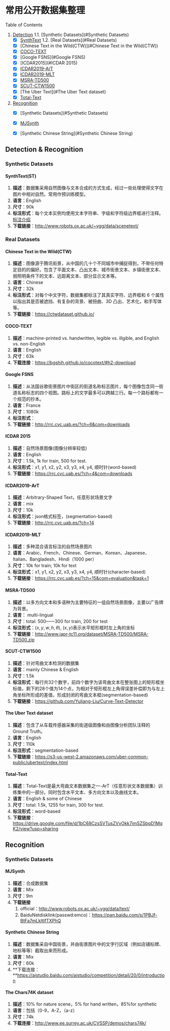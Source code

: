 # 常用公开数据集整理

Table of Contents

1. [Detection](#Detection&Recognition)
   1.1. [Synthetic Datasets](#Synthetic Datasets)
      - [x] [SynthText](#SynthText(ST))
   1.2. [Real Datasets](#Real Datasets)
      - [x] [Chinese Text in the Wild(CTW)](#Chinese Text in the Wild(CTW))
      - [x] [COCO-TEXT](#COCO-TEXT)
      - [x] [Google FSNS](#Google FSNS)
      - [x] [ICDAR2015](#ICDAR 2015)
      - [x] [ICDAR2019-ArT](#ICDAR2019-ArT)
      - [x] [ICDAR2019-MLT](#ICDAR2019-MLT)
      - [x] [MSRA-TD500](#MSRA-TD500)
      - [x] [SCUT-CTW1500](#SCUT-CTW1500)
      - [x] [The Uber Text](#The Uber Text dataset)
      - [x] [Total-Text](#Total-Text)
2. [Recognition](#Recognition)
   - [x] [Synthetic Datasets](#Synthetic Datasets)
   - [x] [MJSynth](#MJSynth)
   - [x] [Synthetic Chinese String](#Synthetic Chinese String)


## Detection & Recognition

### Synthetic Datasets

#### SynthText(ST)

1. **描述**：数据集采用自然图像与文本合成的方式生成，经过一些处理使得文字在图片中相对自然。常用作预训练模型。
2. **语言**：English
3. **尺寸**：90k
4. **标注形式**：每个文本实例均使用文本字符串、字级和字符级边界框进行注释。[标注介绍](https://www.robots.ox.ac.uk/~vgg/data/scenetext/readme.txt)
5. **下载链接**：http://www.robots.ox.ac.uk/~vgg/data/scenetext/



### Real Datasets

#### Chinese Text in the Wild(CTW)

1. **描述**：图像源于腾讯街景，从中国的几十个不同城市中捕捉得到，不带任何特定目的的偏好。包含了平面文本、凸出文本、城市街景文本、乡镇街景文本、弱照明条件下的文本、远距离文本、部分显示文本等。
2. **语言**：Chinese
3. **尺寸**：32k
4. **标注形式**：对每个中文字符，数据集都标注了其真实字符、边界框和 6 个属性以指出其是否被遮挡、有复杂的背景、被扭曲、3D 凸出、艺术化，和手写体等。
5. **下载链接**：https://ctwdataset.github.io/



#### COCO-TEXT

1. **描述**：machine-printed vs. handwritten, legible vs. illgible, and English vs. non-English
2. **语言**：English
3. **尺寸**：63k
4. **下载连接**：https://bgshih.github.io/cocotext/#h2-download



#### Google FSNS

1. **描述**：从法国谷歌街景图片中街区的街道名称标志图片，每个图像包含同一街道名称标志的四个视图。路标上的文字最多可以跨越三行。每一个路标都有一个规范的抄本。
2. **语言**：France
3. **尺寸**：1080k
4. **标注形式**：
5. **下载链接**：http://rrc.cvc.uab.es/?ch=6&com=downloads



#### ICDAR 2015

1. **描述**：自然场景图像(图像分辨率较低)
2. **语言**：English
3. **尺寸**：1.5k, 1k for train, 500 for test.
4. **标注形式**：x1, y1, x2, y2, x3, y3, x4, y4, 顺时针(word-based)
5. **下载链接**：https://rrc.cvc.uab.es/?ch=4&com=downloads



#### ICDAR2019-ArT

1. **描述**：Arbitrary-Shaped Text，任意形状场景文字
2. **语言**：mix
3. **尺寸**：10k
4. **标注形式**：json格式标签，(segmentation-based)
5. **下载链接**：http://rrc.cvc.uab.es/?ch=14



#### ICDAR2019-MLT

1. **描述**：多种混合语言标注的自然场景图片
2. **语言**：Arabic、French、Chinese、German、Korean、Japanese、Italian、Bangladesh、Hindi（1000 per）
3. **尺寸**：10k for train; 10k for text
4. **标注形式**：x1, y1, x2, y2, x3, y3, x4, y4, 顺时针(character-based)
5. **下载链接**：https://rrc.cvc.uab.es/?ch=15&com=evaluation&task=1



#### MSRA-TD500

1. **描述**：以多方向文本和多语种为主要特征的一组自然场景图像，主要以广告牌为背景。
2. **语言**： multi-lingual
3. **尺寸**：total: 500——300 for train, 200 for test
4. **标注形式**：$(x, y, w, h, \theta)$, $(x, y)$表示水平矩形框时左上角的坐标
5. **下载链接**：http://www.iapr-tc11.org/dataset/MSRA-TD500/MSRA-TD500.zip



#### SCUT-CTW1500

1. **描述**：针对弯曲文本检测的数据集
2. **语言**：mainly Chinese & English
3. **尺寸**：1.5k
4. **标注形式**：每行共32个数字，前四个数字为该弯曲文本在整张图上的矩形框坐标值，剩下的28个值为14个点，为相对于矩形框左上角得误差补偿即为与左上角坐标所形成的差值，形成封闭的弯曲文本框(segmentation-based)
5. **下载链接**：https://github.com/Yuliang-Liu/Curve-Text-Detector



#### The Uber Text dataset

1. **描述**：包含了从车载传感器采集的街道级图像和由图像分析团队注释的Ground Truth。
2. **语言**：English
3. **尺寸**：110k
4. **标注形式**：segmentation-based
5. **下载链接**：https://s3-us-west-2.amazonaws.com/uber-common-public/ubertext/index.html



#### Total-Text

1. **描述**：Total-Text是最大弯曲文本数据集之一-ArT（任意形状文本数据集）训练集中的一部分。同时包含水平文本、多方向文本以及曲线文本。
2. **语言**：English & some of Chinese
3. **尺寸**：total: 1.5k, 1255 for train, 300 for test.
4. **标注形式**：word-based
5. **下载链接**：https://drive.google.com/file/d/1bC68CzsSVTusZVvOkk7imSZSbgD1MqK2/view?usp=sharing



## Recognition

### Synthetic Datasets

#### MJSynth

1. **描述**：合成数据集
2. **语言**：Mix
3. **尺寸**：9m
4. **下载链接**
   1. official：http://www.robots.ox.ac.uk/~vgg/data/text/
   2. BaiduNetdisklink(passwd:emco)：https://pan.baidu.com/s/1PBJf-BtFa7mLkltIfTXPhQ

#### Synthetic Chinese String

1. **描述**：数据集采自中国街景，并由街景图片中的文字行区域（例如店铺标牌、地标等等）截取出来而形成。
2. **语言**：Mix
3. **尺寸**：60k
4. **下载连接：**https://aistudio.baidu.com/aistudio/competition/detail/20/0/introduction

#### The Chars74K dataset

1. **描述**：10% for nature scene，5% for hand written，85%for synthetic 
2. **语言**：包括（0-9，A-Z，（a-z）
3. **尺寸**：74k
4. **下载连接**：http://www.ee.surrey.ac.uk/CVSSP/demos/chars74k/

